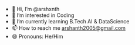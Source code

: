 - 👋 Hi, I’m @arshxnth
- 👀 I’m interested in Coding
- 🌱 I’m currently learning B.Tech AI & DataScience
- 📫 How to reach me arshanth2005@gmail.com
- 😄 Pronouns: He/Him

<!---
arshxnth/arshxnth is a ✨ special ✨ repository because its `README.md` (this file) appears on your GitHub profile.
You can click the Preview link to take a look at your changes.
--->
